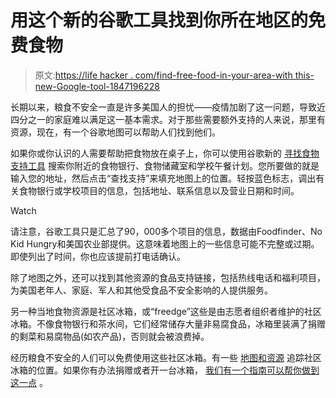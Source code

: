 # 用这个新的谷歌工具找到你所在地区的免费食物

> 原文:[https://life hacker . com/find-free-food-in-your-area-with this-new-Google-tool-1847196228](https://lifehacker.com/find-free-food-in-your-area-with-this-new-google-tool-1847196228)

长期以来，粮食不安全一直是许多美国人的担忧——疫情加剧了这一问题，导致近四分之一的家庭难以满足这一基本需求。对于那些需要额外支持的人来说，那里有资源，现在，有一个谷歌地图可以帮助人们找到他们。

如果你或你认识的人需要帮助把食物放在桌子上，你可以使用谷歌新的 [寻找食物支持工具](https://findfoodsupport.withgoogle.com/) 搜索你附近的食物银行、食物储藏室和学校午餐计划。您所要做的就是输入您的地址，然后点击“查找支持”来填充地图上的位置。轻按蓝色标志，调出有关食物银行或学校项目的信息，包括地址、联系信息以及营业日期和时间。

Watch

请注意，谷歌工具只是汇总了90，000多个项目的信息，数据由Foodfinder、No Kid Hungry和美国农业部提供。这意味着地图上的一些信息可能不完整或过期。即使列出了时间，你也应该提前打电话确认。

除了地图之外，还可以找到其他资源的食品支持链接，包括热线电话和福利项目，为美国老年人、家庭、军人和其他受食品不安全影响的人提供服务。

另一种当地食物资源是社区冰箱，或“freedge”这些是由志愿者组织者维护的社区冰箱。不像食物银行和茶水间，它们经常储存大量非易腐食品，冰箱里装满了捐赠的剩菜和易腐物品(如农产品)，否则就会被浪费掉。

经历粮食不安全的人们可以免费使用这些社区冰箱。有一些 [地图和资源](https://lifehacker.com/how-to-find-free-food-at-a-community-fridge-1845432672) 追踪社区冰箱的位置。如果你有办法捐赠或者开一台冰箱， [我们有一个指南可以帮你做到这一点](https://lifehacker.com/start-a-friendly-fridge-to-feed-your-neighbors-1844489776) 。